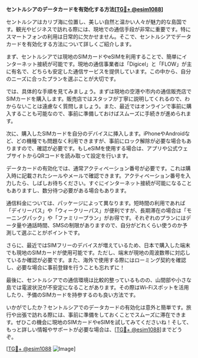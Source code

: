 **セントルシアのデータカードを有効化する方法[[TG💪+ @esim1088](https://t.me/s/esim1088)]**

セントルシアはカリブ海に位置し、美しい自然と温かい人々が魅力的な島国です。観光やビジネスで訪れる際には、現地での通信手段が非常に重要です。特にスマートフォンの利用は日常的に欠かせません。そこで、セントルシアでデータカードを有効化する方法について詳しくご紹介します。

まず、セントルシアでは現地のSIMカードやeSIMを利用することで、簡単にインターネット接続が可能です。現地の通信事業者は「Digicel」と「FLOW」が主に有名で、どちらも安定した通信サービスを提供しています。この中から、自分のニーズに合ったプランを選ぶことが大切です。

では、具体的な手順を見てみましょう。まずは現地の空港や市内の通信販売店でSIMカードを購入します。販売店ではスタッフが丁寧に説明してくれるので、わからないことは遠慮なく質問しましょう。また、最近ではオンラインで事前に購入することも可能なので、事前に準備しておけばスムーズに手続きが進められます。

次に、購入したSIMカードを自分のデバイスに挿入します。iPhoneやAndroidなど、どの機種でも問題なく利用できますが、事前にロック解除が必要な場合もありますので、確認が必要です。もしeSIMを使用する場合は、アプリや公式ウェブサイトからQRコードを読み取って設定を行います。

データカードの有効化では、通常アクティベーション番号が必要です。これは購入時に記載されたシールやメールで確認できます。アクティベーション番号を入力したら、しばしお待ちください。すぐにインターネット接続が可能になることもありますし、数分待つ必要がある場合もあります。

通信料金については、パッケージによって異なります。短時間の利用であれば「デイリーパス」や「ウィークリーパス」が便利ですが、長期滞在の場合は「モーニングパック」や「ファミリープラン」がお得です。それぞれのプランにはデータ量や通話時間、SMSの制限がありますので、自分がどれくらい使うのか予測して選ぶことがポイントです。

さらに、最近ではSIMフリーのデバイスが増えているため、日本で購入した端末でも現地のSIMカードが使用可能です。ただし、端末が現地の周波数帯に対応しているか確認が必要です。また、海外で使用する際にはローミング契約を確認し、必要な場合に事前登録を行うことも忘れずに！

最後に、セントルシアでの通信環境は比較的整っているものの、山間部や小さな島では電波状況が不安定になることがあります。その際はWi-Fiスポットを活用したり、予備のSIMカードを持参するのも良い方法です。

いかがでしたか？セントルシアでのデータカードの有効化は意外と簡単です。旅行や出張で訪れる際には、事前に準備をしておくことでスムーズに滞在できます。ぜひこの機会に現地のSIMカードやeSIMを試してみてくださいね！そして、もっと詳しい情報やサポートが必要な場合は、[[TG💪+ @esim1088](https://t.me/s/esim1088)]までどうぞ。

[[TG💪+ @esim1088](https://t.me/s/esim1088) ![Image](https://i.postimg.cc/Y0z9fWf4/image.png)]